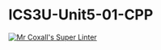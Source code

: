 # ICS3U-Unit5-01-CPP
[![Mr Coxall's Super Linter](https://github.com/zaida-hammmel2108/ICS3U-Unit5-01-CPP/workflows/Mr%20Coxall's%20Super%20Linter/badge.svg)](https://github.com/zaida-hammmel2108/ICS3U-Unit5-01-CPP/actions/)
